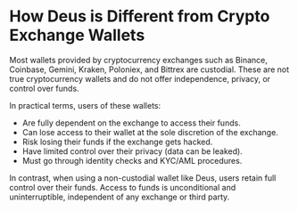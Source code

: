 # How Deus is Different from Crypto Exchange Wallets

Most wallets provided by cryptocurrency exchanges such as Binance, Coinbase, Gemini, Kraken, Poloniex, and Bittrex are custodial. These are not true cryptocurrency wallets and do not offer independence, privacy, or control over funds.

In practical terms, users of these wallets:

- Are fully dependent on the exchange to access their funds.
- Can lose access to their wallet at the sole discretion of the exchange.
- Risk losing their funds if the exchange gets hacked.
- Have limited control over their privacy (data can be leaked).
- Must go through identity checks and KYC/AML procedures.

In contrast, when using a non-custodial wallet like Deus, users retain full control over their funds. Access to funds is unconditional and uninterruptible, independent of any exchange or third party.
